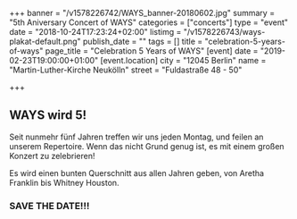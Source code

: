 +++
banner = "/v1578226742/WAYS_banner-20180602.jpg"
summary = "5th Aniversary Concert of WAYS"
categories = ["concerts"]
type = "event"
date = "2018-10-24T17:23:24+02:00"
listimg = "/v1578226743/ways-plakat-default.png"
publish_date = ""
tags = []
title = "celebration-5-years-of-ways"
page_title = "Celebration 5 Years of WAYS"
[event]
date = "2019-02-23T19:00:00+01:00"
[event.location]
city = "12045 Berlin"
name = "Martin-Luther-Kirche Neukölln"
street = "Fuldastraße 48 - 50"

+++
## WAYS wird 5!

Seit nunmehr fünf Jahren treffen wir uns jeden Montag, und feilen an unserem Repertoire. Wenn das nicht Grund genug ist, es mit einem großen Konzert zu zelebrieren!

Es wird einen bunten Querschnitt aus allen Jahren geben, von Aretha Franklin bis Whitney Houston.

### SAVE THE DATE!!!
